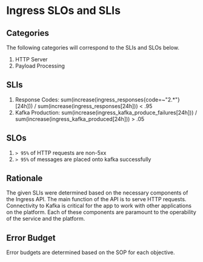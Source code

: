 # Ingress SLOs and SLIs

## Categories

The following categories will correspond to the SLIs and SLOs below.

1. HTTP Server
2. Payload Processing

## SLIs

1. Response Codes: sum(increase(ingress_responses{code=~"2.*"}[24h])) / sum(increase(ingress_responses[24h])) < .95
2. Kafka Production: sum(increase(ingress_kafka_produce_failures[24h])) / sum(increase(ingress_kafka_produced[24h])) > .05

## SLOs

1. `> 95%` of HTTP requests are non-5xx
2. `> 95%` of messages are placed onto kafka successfully

## Rationale

The given SLIs were determined based on the necessary components of the Ingress API. The main function of the API is to serve HTTP requests. Connectivity to Kafka is critical for the app to work with other applications on the platform. Each of these components are paramount to the operability of the service and the platform.

## Error Budget

Error budgets are determined based on the SOP for each objective.
